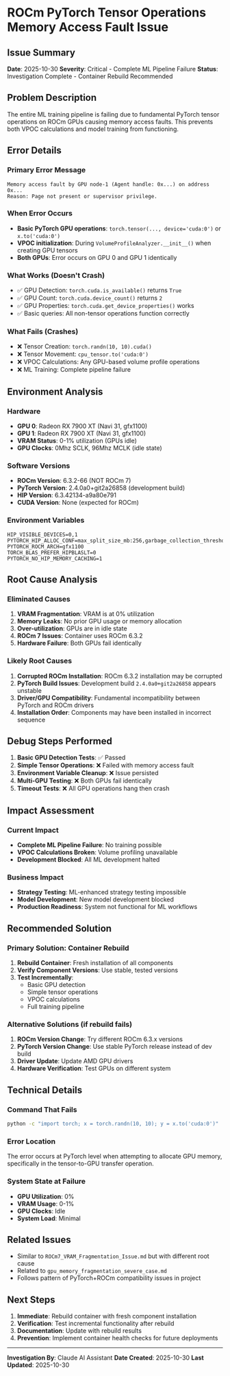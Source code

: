 # ROCm PyTorch Tensor Operations Memory Access Fault Issue

## Issue Summary

**Date**: 2025-10-30
**Severity**: Critical - Complete ML Pipeline Failure
**Status**: Investigation Complete - Container Rebuild Recommended

## Problem Description

The entire ML training pipeline is failing due to fundamental PyTorch tensor operations on ROCm GPUs causing memory access faults. This prevents both VPOC calculations and model training from functioning.

## Error Details

### Primary Error Message
```
Memory access fault by GPU node-1 (Agent handle: 0x...) on address 0x...
Reason: Page not present or supervisor privilege.
```

### When Error Occurs
- **Basic PyTorch GPU operations**: `torch.tensor(..., device='cuda:0')` or `x.to('cuda:0')`
- **VPOC initialization**: During `VolumeProfileAnalyzer.__init__()` when creating GPU tensors
- **Both GPUs**: Error occurs on GPU 0 and GPU 1 identically

### What Works (Doesn't Crash)
- ✅ GPU Detection: `torch.cuda.is_available()` returns `True`
- ✅ GPU Count: `torch.cuda.device_count()` returns `2`
- ✅ GPU Properties: `torch.cuda.get_device_properties()` works
- ✅ Basic queries: All non-tensor operations function correctly

### What Fails (Crashes)
- ❌ Tensor Creation: `torch.randn(10, 10).cuda()`
- ❌ Tensor Movement: `cpu_tensor.to('cuda:0')`
- ❌ VPOC Calculations: Any GPU-based volume profile operations
- ❌ ML Training: Complete pipeline failure

## Environment Analysis

### Hardware
- **GPU 0**: Radeon RX 7900 XT (Navi 31, gfx1100)
- **GPU 1**: Radeon RX 7900 XT (Navi 31, gfx1100)
- **VRAM Status**: 0-1% utilization (GPUs idle)
- **GPU Clocks**: 0Mhz SCLK, 96Mhz MCLK (idle state)

### Software Versions
- **ROCm Version**: 6.3.2-66 (NOT ROCm 7)
- **PyTorch Version**: 2.4.0a0+git2a26858 (development build)
- **HIP Version**: 6.3.42134-a9a80e791
- **CUDA Version**: None (expected for ROCm)

### Environment Variables
```
HIP_VISIBLE_DEVICES=0,1
PYTORCH_HIP_ALLOC_CONF=max_split_size_mb:256,garbage_collection_threshold:0.95
PYTORCH_ROCM_ARCH=gfx1100
TORCH_BLAS_PREFER_HIPBLASLT=0
PYTORCH_NO_HIP_MEMORY_CACHING=1
```

## Root Cause Analysis

### Eliminated Causes
1. **VRAM Fragmentation**: VRAM is at 0% utilization
2. **Memory Leaks**: No prior GPU usage or memory allocation
3. **Over-utilization**: GPUs are in idle state
4. **ROCm 7 Issues**: Container uses ROCm 6.3.2
5. **Hardware Failure**: Both GPUs fail identically

### Likely Root Causes
1. **Corrupted ROCm Installation**: ROCm 6.3.2 installation may be corrupted
2. **PyTorch Build Issues**: Development build `2.4.0a0+git2a26858` appears unstable
3. **Driver/GPU Compatibility**: Fundamental incompatibility between PyTorch and ROCm drivers
4. **Installation Order**: Components may have been installed in incorrect sequence

## Debug Steps Performed

1. **Basic GPU Detection Tests**: ✅ Passed
2. **Simple Tensor Operations**: ❌ Failed with memory access fault
3. **Environment Variable Cleanup**: ❌ Issue persisted
4. **Multi-GPU Testing**: ❌ Both GPUs fail identically
5. **Timeout Tests**: ❌ All GPU operations hang then crash

## Impact Assessment

### Current Impact
- **Complete ML Pipeline Failure**: No training possible
- **VPOC Calculations Broken**: Volume profiling unavailable
- **Development Blocked**: All ML development halted

### Business Impact
- **Strategy Testing**: ML-enhanced strategy testing impossible
- **Model Development**: New model development blocked
- **Production Readiness**: System not functional for ML workflows

## Recommended Solution

### Primary Solution: Container Rebuild
1. **Rebuild Container**: Fresh installation of all components
2. **Verify Component Versions**: Use stable, tested versions
3. **Test Incrementally**:
   - Basic GPU detection
   - Simple tensor operations
   - VPOC calculations
   - Full training pipeline

### Alternative Solutions (if rebuild fails)
1. **ROCm Version Change**: Try different ROCm 6.3.x versions
2. **PyTorch Version Change**: Use stable PyTorch release instead of dev build
3. **Driver Update**: Update AMD GPU drivers
4. **Hardware Verification**: Test GPUs on different system

## Technical Details

### Command That Fails
```bash
python -c "import torch; x = torch.randn(10, 10); y = x.to('cuda:0')"
```

### Error Location
The error occurs at PyTorch level when attempting to allocate GPU memory, specifically in the tensor-to-GPU transfer operation.

### System State at Failure
- **GPU Utilization**: 0%
- **VRAM Usage**: 0-1%
- **GPU Clocks**: Idle
- **System Load**: Minimal

## Related Issues

- Similar to `ROCm7_VRAM_Fragmentation_Issue.md` but with different root cause
- Related to `gpu_memory_fragmentation_severe_case.md`
- Follows pattern of PyTorch+ROCm compatibility issues in project

## Next Steps

1. **Immediate**: Rebuild container with fresh component installation
2. **Verification**: Test incremental functionality after rebuild
3. **Documentation**: Update with rebuild results
4. **Prevention**: Implement container health checks for future deployments

---

**Investigation By**: Claude AI Assistant
**Date Created**: 2025-10-30
**Last Updated**: 2025-10-30